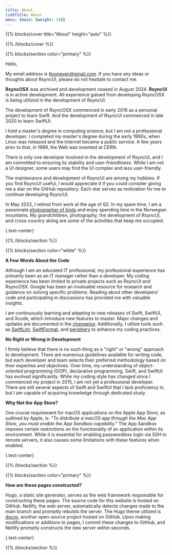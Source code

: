 ```yaml
---
title: About
linkTitle: About
menu: {main: {weight: 10}}
---
```


{{% blocks/cover title="About" height="auto" %}}

{{% /blocks/cover %}}

{{% blocks/section color="primary" %}}

Hello,

My email address is thomeven@gmail.com. If you have any ideas or thoughts about RsyncUI, please do not hesitate to contact me.

**RsyncOSX** was archived and development ceased in August 2024. **RsyncUI** is in active development. All experience gained
from developing RsyncOSX is being utilized in the development of RsyncUI.

The development of RsyncOSX commenced in early 2016 as a personal project to learn Swift. And the development of RsyncUI
commenced in late 2020 to learn SwiftUI.

I hold a master's degree in computing science, but I am not a professional developer. I completed my master's degree during the early 1990s, when Linux was released and the Internet became a public service. A few years prior to that, in 1989, the Web was invented at CERN.

There is only one developer involved in the development of RsyncUI, and I am committed to ensuring its stability and user-friendliness. While I am not a
UI designer, some users may find the UI complex and less user-friendly.

The maintenance and development of RsyncUI are among my hobbies. If you find RsyncUI useful, I would appreciate it if you could consider
giving me a star on the GitHub repository. Each star serves as motivation for me to continue developing RsyncUI.

In May 2022, I retired from work at the age of 62. In my spare time, I am a passionate [photographer of birds](https://photosbythomas.netlify.app) and enjoy spending time in the Norwegian mountains. My grandchildren, photography, the development of RsyncUI, and cross-country skiing are some of the activities that keep me occupied.

{.text-center}

{{% /blocks/section %}}

{{% blocks/section color="white" %}}

**A Few Words About the Code**

Although I am an educated IT professional, my professional experience has primarily been as an IT manager rather than a developer.
My coding experience has been limited to private projects such as RsyncUI and RsyncOSX. Google has been an invaluable resource for research and guidance on solving specific problems. Reading about other developers' code and participating in discussions has provided me with valuable insights.

I am continuously learning and adapting to new releases of Swift, SwiftUI, and Xcode, which introduce new features to master. Major changes and updates are documented in the [changelog](/blog/). Additionally, I utilize tools such as [SwiftLint](https://github.com/realm/SwiftLint), [SwiftFormat](https://github.com/nicklockwood/SwiftFormat), and [periphery](https://github.com/peripheryapp/periphery) to enhance my coding practices.

**No Right or Wrong in Development**

I firmly believe that there is no such thing as a "right" or "wrong" approach to development. There are numerous guidelines available for writing code, but each developer and team selects their preferred methodology based on their expertise and objectives. Over time, my understanding of object-oriented programming (OOP), declarative programming, Swift, and SwiftUI has evolved significantly. While my coding style has changed since I commenced my project in 2015, I am not yet a professional developer. There are still several aspects of Swift and SwiftUI that I lack proficiency in, but I am capable of acquiring knowledge through dedicated study.

**Why Not the App Store?**

One crucial requirement for macOS applications on the Apple App Store, as outlined by Apple, is:
*"To distribute a macOS app through the Mac App Store, you must enable the App Sandbox capability."*
The App Sandbox imposes certain restrictions on the functionality of an application within its environment. While it is essential for enabling passwordless login via SSH to remote servers, it also causes some limitations with these features when enabled.

{.text-center}

{{% /blocks/section %}}

{{% blocks/section color="primary" %}}

**How are these pages constructed?**

Hugo, a static site generator, serves as the web framework responsible for constructing these pages. The source code for this website is hosted on GitHub.
Netlify, the web server, automatically detects changes made to the main branch and promptly rebuilds the server.
The Hugo theme utilized is [docsy](https://github.com/google/docsy), another open-source project hosted on GitHub.
Upon making modifications or additions to pages, I commit these changes to GitHub, and Netlify promptly constructs the new server within seconds.

{.text-center}

{{% /blocks/section %}}
